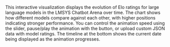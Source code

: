 This interactive visualization displays the evolution of Elo ratings for large language models in the LMSYS Chatbot Arena over time. The chart shows how different models compare against each other, with higher positions indicating stronger performance. You can control the animation speed using the slider, pause/play the animation with the button, or upload custom JSON data with model ratings. The timeline at the bottom shows the current date being displayed as the animation progresses.

<!-- Generated from commit: 9a2450df1bf8f426e243dc5f4964f0adc725de76 -->